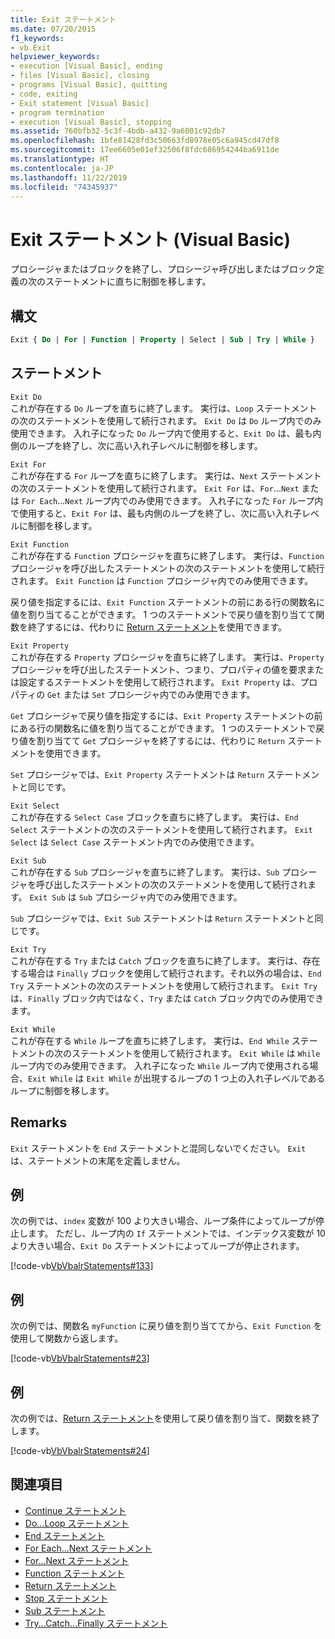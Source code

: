 ```yaml
---
title: Exit ステートメント
ms.date: 07/20/2015
f1_keywords:
- vb.Exit
helpviewer_keywords:
- execution [Visual Basic], ending
- files [Visual Basic], closing
- programs [Visual Basic], quitting
- code, exiting
- Exit statement [Visual Basic]
- program termination
- execution [Visual Basic], stopping
ms.assetid: 760bfb32-5c3f-4bdb-a432-9a6001c92db7
ms.openlocfilehash: 1bfe81428fd3c50663fd8978e05c6a945cd47df8
ms.sourcegitcommit: 17ee6605e01ef32506f8fdc686954244ba6911de
ms.translationtype: HT
ms.contentlocale: ja-JP
ms.lasthandoff: 11/22/2019
ms.locfileid: "74345937"
---
```

# <a name="exit-statement-visual-basic"></a>Exit ステートメント (Visual Basic)

プロシージャまたはブロックを終了し、プロシージャ呼び出しまたはブロック定義の次のステートメントに直ちに制御を移します。

## <a name="syntax"></a>構文

```vb
Exit { Do | For | Function | Property | Select | Sub | Try | While }
```

## <a name="statements"></a>ステートメント

 `Exit Do`  
 これが存在する `Do` ループを直ちに終了します。 実行は、`Loop` ステートメントの次のステートメントを使用して続行されます。 `Exit Do` は `Do` ループ内でのみ使用できます。 入れ子になった `Do` ループ内で使用すると、`Exit Do` は、最も内側のループを終了し、次に高い入れ子レベルに制御を移します。

 `Exit For`  
 これが存在する `For` ループを直ちに終了します。 実行は、`Next` ステートメントの次のステートメントを使用して続行されます。 `Exit For` は、`For`...`Next` または `For Each`...`Next` ループ内でのみ使用できます。 入れ子になった `For` ループ内で使用すると、`Exit For` は、最も内側のループを終了し、次に高い入れ子レベルに制御を移します。

 `Exit Function`  
 これが存在する `Function` プロシージャを直ちに終了します。 実行は、`Function` プロシージャを呼び出したステートメントの次のステートメントを使用して続行されます。 `Exit Function` は `Function` プロシージャ内でのみ使用できます。

 戻り値を指定するには、`Exit Function` ステートメントの前にある行の関数名に値を割り当てることができます。 1 つのステートメントで戻り値を割り当てて関数を終了するには、代わりに [Return ステートメント](return-statement.md)を使用できます。

 `Exit Property`  
 これが存在する `Property` プロシージャを直ちに終了します。 実行は、`Property` プロシージャを呼び出したステートメント、つまり、プロパティの値を要求または設定するステートメントを使用して続行されます。 `Exit Property` は、プロパティの `Get` または `Set` プロシージャ内でのみ使用できます。

 `Get` プロシージャで戻り値を指定するには、`Exit Property` ステートメントの前にある行の関数名に値を割り当てることができます。 1 つのステートメントで戻り値を割り当てて `Get` プロシージャを終了するには、代わりに `Return` ステートメントを使用できます。

 `Set` プロシージャでは、`Exit Property` ステートメントは `Return` ステートメントと同じです。

 `Exit Select`  
 これが存在する `Select Case` ブロックを直ちに終了します。 実行は、`End Select` ステートメントの次のステートメントを使用して続行されます。 `Exit Select` は `Select Case` ステートメント内でのみ使用できます。

 `Exit Sub`  
 これが存在する `Sub` プロシージャを直ちに終了します。 実行は、`Sub` プロシージャを呼び出したステートメントの次のステートメントを使用して続行されます。 `Exit Sub` は `Sub` プロシージャ内でのみ使用できます。

 `Sub` プロシージャでは、`Exit Sub` ステートメントは `Return` ステートメントと同じです。

 `Exit Try`  
 これが存在する `Try` または `Catch` ブロックを直ちに終了します。 実行は、存在する場合は `Finally` ブロックを使用して続行されます。それ以外の場合は、`End Try` ステートメントの次のステートメントを使用して続行されます。 `Exit Try` は、`Finally` ブロック内ではなく、`Try` または `Catch` ブロック内でのみ使用できます。

 `Exit While`  
 これが存在する `While` ループを直ちに終了します。 実行は、`End While` ステートメントの次のステートメントを使用して続行されます。 `Exit While` は `While` ループ内でのみ使用できます。 入れ子になった `While` ループ内で使用される場合、`Exit While` は `Exit While` が出現するループの 1 つ上の入れ子レベルであるループに制御を移します。

## <a name="remarks"></a>Remarks

`Exit` ステートメントを `End` ステートメントと混同しないでください。 `Exit` は、ステートメントの末尾を定義しません。

## <a name="example"></a>例

次の例では、`index` 変数が 100 より大きい場合、ループ条件によってループが停止します。 ただし、ループ内の `If` ステートメントでは、インデックス変数が 10 より大きい場合、`Exit Do` ステートメントによってループが停止されます。

[!code-vb[VbVbalrStatements#133](~/samples/snippets/visualbasic/VS_Snippets_VBCSharp/VbVbalrStatements/VB/class10.vb#133)]

## <a name="example"></a>例

次の例では、関数名 `myFunction` に戻り値を割り当ててから、`Exit Function` を使用して関数から返します。

[!code-vb[VbVbalrStatements#23](~/samples/snippets/visualbasic/VS_Snippets_VBCSharp/VbVbalrStatements/VB/Class1.vb#23)]

## <a name="example"></a>例

次の例では、[Return ステートメント](return-statement.md)を使用して戻り値を割り当て、関数を終了します。

[!code-vb[VbVbalrStatements#24](~/samples/snippets/visualbasic/VS_Snippets_VBCSharp/VbVbalrStatements/VB/Class1.vb#24)]

## <a name="see-also"></a>関連項目

- [Continue ステートメント](continue-statement.md)
- [Do...Loop ステートメント](do-loop-statement.md)
- [End ステートメント](end-statement.md)
- [For Each...Next ステートメント](for-each-next-statement.md)
- [For...Next ステートメント](for-next-statement.md)
- [Function ステートメント](function-statement.md)
- [Return ステートメント](return-statement.md)
- [Stop ステートメント](stop-statement.md)
- [Sub ステートメント](sub-statement.md)
- [Try...Catch...Finally ステートメント](try-catch-finally-statement.md)
